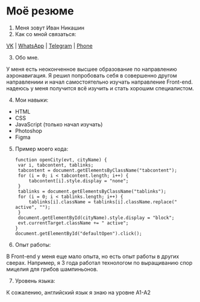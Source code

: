 # Моё резюме

1. Меня зовут Иван Никашин
2. Как со мной связаться:

[VK](https://vk.com/astargo) | [WhatsApp](https://wa.me/+79309620098) | [Telegram](https://t.me/astargo) | [Phone](+79309620098)

3. Обо мне.

У меня есть неоконченное высшее образование по направлению аэронавигация. Я решил попробовать себя в совершенно другом направлениии и начал самостоятельно изучать направление Front-end. надеюсь у меня получится всё изучить и стать хорошим специалистом.

4. Мои навыки:
- HTML
- CSS
- JavaScript (только начал изучать)
- Photoshop
- Figma
5. Пример моего кода:
    
    ```
    function openCity(evt, cityName) {
     var i, tabcontent, tablinks;
     tabcontent = document.getElementsByClassName("tabcontent");
     for (i = 0; i < tabcontent.length; i++) {
         tabcontent[i].style.display = "none";
     }
     tablinks = document.getElementsByClassName("tablinks");
     for (i = 0; i < tablinks.length; i++) {
         tablinks[i].className = tablinks[i].className.replace(" active", "");
     }
     document.getElementById(cityName).style.display = "block";
     evt.currentTarget.className += " active";
    }
    document.getElementById("defaultOpen").click();
    
    ```
    
6. Опыт работы:

В Front-end у меня еще мало опыта, но есть опыт работы в других сверах. Например, я 3 года работал технологом по выращиванию спор мицелия для грибов шампиньонов.

7. Уровень языка:

К сожалению, английский язык я знаю на уровне A1-A2